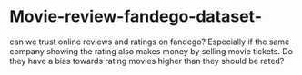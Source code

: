 # Movie-review-fandego-dataset-
can we trust online reviews and ratings on fandego?
Especially if the same company showing the rating also makes money by selling movie tickets. Do they have a bias towards rating movies higher than they should be rated?
